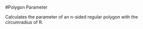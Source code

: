 #Polygon Parameter

Calculates the parameter of an n-sided regular polygon with the circumradius of R.
